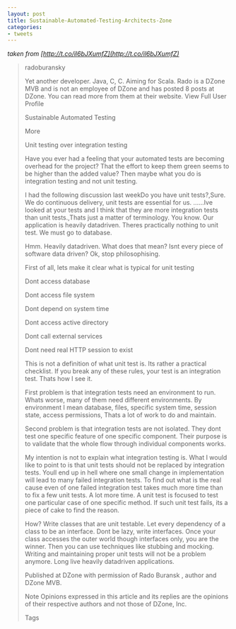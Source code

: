 ```yaml
---
layout: post
title: Sustainable-Automated-Testing-Architects-Zone
categories:
- tweets
---
```

*taken from [http://t.co/il6bJXumfZ](http://t.co/il6bJXumfZ)*
>radoburansky
>
>Yet another developer. Java, C, C. Aiming for Scala. Rado is a DZone MVB and is not an employee of DZone and has posted 8 posts at DZone. You can read more from them at their website. View Full User Profile
>
>Sustainable Automated Testing
>
> More
>
>Unit testing over integration testing
>
>Have you ever had a feeling that your automated tests are becoming overhead for the project? That the effort to keep them green seems to be higher than the added value? Then maybe what you do is integration testing and not unit testing.
>
>I had the following discussion last weekDo you have unit tests?,Sure. We do continuous delivery, unit tests are essential for us. ......Ive looked at your tests and I think that they are more integration tests than unit tests.,Thats just a matter of terminology. You know. Our application is heavily datadriven. Theres practically nothing to unit test. We must go to database.
>
>Hmm. Heavily datadriven. What does that mean? Isnt every piece of software data driven? Ok, stop philosophising.
>
>First of all, lets make it clear what is typical for unit testing
>
>Dont access database
>
>Dont access file system
>
>Dont depend on system time
>
>Dont access active directory
>
>Dont call external services
>
>Dont need real HTTP session to exist
>
>This is not a definition of what unit test is. Its rather a practical checklist. If you break any of these rules, your test is an integration test. Thats how I see it.
>
>First problem is that integration tests need an environment to run. Whats worse, many of them need different environments. By environment I mean database, files, specific system time, session state, access permissions,  Thats a lot of work to do and maintain.
>
>Second problem is that integration tests are not isolated. They dont test one specific feature of one specific component. Their purpose is to validate that the whole flow through individual components works.
>
>My intention is not to explain what integration testing is. What I would like to point to is that unit tests should not be replaced by integration tests. Youll end up in hell where one small change in implementation will lead to many failed integration tests. To find out what is the real cause even of one failed integration test takes much more time than to fix a few unit tests. A lot more time. A unit test is focused to test one particular case of one specific method. If such unit test fails, its a piece of cake to find the reason.
>
>How? Write classes that are unit testable. Let every dependency of a class to be an interface. Dont be lazy, write interfaces. Once your class accesses the outer world though interfaces only, you are the winner. Then you can use techniques like stubbing and mocking. Writing and maintaining proper unit tests will not be a problem anymore. Long live heavily datadriven applications.
>
>Published at DZone with permission of Rado Buransk , author and DZone MVB.
>
>Note Opinions expressed in this article and its replies are the opinions of their respective authors and not those of DZone, Inc.
>
>Tags
>
>